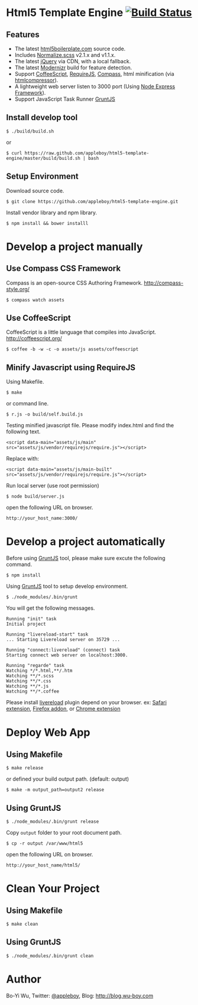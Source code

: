 Html5 Template Engine [![Build Status](https://travis-ci.org/appleboy/html5-template-engine.png)](http://travis-ci.org/appleboy/html5-template-engine)
======================

Features
-------------

* The latest [html5boilerplate.com](http://html5boilerplate.com/) source code.
* Includes [Normalize.scss](https://github.com/appleboy/normalize.scss) v2.1.x and v1.1.x.
* The latest [jQuery](http://jquery.com/) via CDN, with a local fallback.
* The latest [Modernizr](http://modernizr.com/) build for feature detection.
* Support [CoffeeScript](http://coffeescript.org/), [RequireJS](http://requirejs.org/), [Compass](http://compass-style.org/), html minification (via [htmlcompressor](http://code.google.com/p/htmlcompressor/)).
* A lightweight web server listen to 3000 port (Using [Node Express Framework](http://expressjs.com/)).
* Support JavaScript Task Runner [GruntJS](http://gruntjs.com/)

Install develop tool
-------------

    $ ./build/build.sh

or

    $ curl https://raw.github.com/appleboy/html5-template-engine/master/build/build.sh | bash

Setup Environment
-------------

Download source code.

    $ git clone https://github.com/appleboy/html5-template-engine.git

Install vendor library and npm library.

    $ npm install && bower installl

Develop a project manually
======================

Use Compass CSS Framework
-------------

Compass is an open-source CSS Authoring Framework. http://compass-style.org/

    $ compass watch assets

Use CoffeeScript
-------------

CoffeeScript is a little language that compiles into JavaScript. http://coffeescript.org/

    $ coffee -b -w -c -o assets/js assets/coffeescript

Minify Javascript using RequireJS
-------------

Using Makefile.

    $ make

or command line.

    $ r.js -o build/self.build.js

Testing minified javascript file. Please modify index.html and find the following text.

```
<script data-main="assets/js/main" src="assets/js/vendor/requirejs/require.js"></script>
```

Replace with:

```
<script data-main="assets/js/main-built" src="assets/js/vendor/requirejs/require.js"></script>
```

Run local server (use root permission)

    $ node build/server.js

open the following URL on browser.

```
http://your_host_name:3000/
```

Develop a project automatically
======================

Before using [GruntJS](http://gruntjs.com/) tool, please make sure excute the following command.

    $ npm install

Using [GruntJS](http://gruntjs.com/) tool to setup develop environment.

    $ ./node_modules/.bin/grunt

You will get the following messages.

```
Running "init" task
Initial project

Running "livereload-start" task
... Starting Livereload server on 35729 ...

Running "connect:livereload" (connect) task
Starting connect web server on localhost:3000.

Running "regarde" task
Watching */*.html,**/.htm
Watching **/*.scss
Watching **/*.css
Watching **/*.js
Watching **/*.coffee
```
Please install [livereload](http://livereload.com/) plugin depend on your browser. ex: [Safari extension](http://download.livereload.com/2.0.9/LiveReload-2.0.9.safariextz), [Firefox addon](http://download.livereload.com/2.0.8/LiveReload-2.0.8.xpi), or [Chrome extension](https://chrome.google.com/webstore/detail/livereload/jnihajbhpnppcggbcgedagnkighmdlei)

Deploy Web App
======================

Using Makefile
-------------

    $ make release

or defined your build output path. (default: output)

    $ make -m output_path=output2 release

Using GruntJS
-------------

    $ ./node_modules/.bin/grunt release

Copy ``output`` folder to your root document path.

    $ cp -r output /var/www/html5

open the following URL on browser.

```
http://your_host_name/html5/
```

Clean Your Project
======================

Using Makefile
-------------

    $ make clean

Using GruntJS
-------------

    $ ./node_modules/.bin/grunt clean

Author
======================

Bo-Yi Wu, Twitter: [@appleboy](http://twitter.com/appleboy "Twitter"), Blog: http://blog.wu-boy.com
